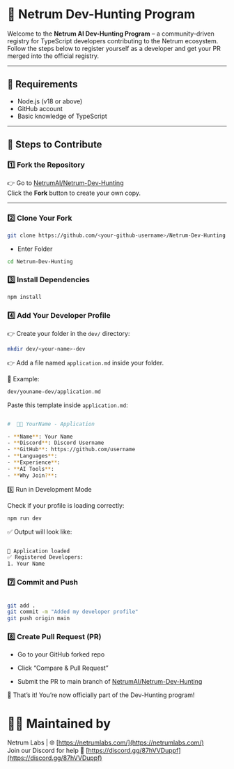# 🧠 Netrum Dev-Hunting Program

Welcome to the **Netrum AI Dev-Hunting Program** – a community-driven registry for TypeScript developers contributing to the Netrum ecosystem. Follow the steps below to register yourself as a developer and get your PR merged into the official registry.

---

## 📌 Requirements

- Node.js (v18 or above)
- GitHub account
- Basic knowledge of TypeScript

---

## 🚀 Steps to Contribute

### 1️⃣ Fork the Repository

👉 Go to [NetrumAI/Netrum-Dev-Hunting](https://github.com/NetrumLabs/netrum-dev-hunting)  
Click the **Fork** button to create your own copy.

---

### 2️⃣ Clone Your Fork

```bash
git clone https://github.com/<your-github-username>/Netrum-Dev-Hunting.git
```

   - Enter Folder 

   ```bash
   cd Netrum-Dev-Hunting
   ```

### 3️⃣ Install Dependencies

```bash
npm install
```

### 4️⃣ Add Your Developer Profile

👉 Create your folder in the `dev/` directory:

```bash
mkdir dev/<your-name>-dev
```

👉 Add a file named `application.md` inside your folder.

📄 Example:

```bash
dev/youname-dev/application.md
```

Paste this template inside `application.md`:

```bash

#  🧑‍💻 YourName - Application

- **Name**: Your Name 
- **Discord**: Discord Username
- **GitHub**: https://github.com/username
- **Languages**: 
- **Experience**: 
- **AI Tools**: 
- **Why Join?**: 

```

5️⃣ Run in Development Mode

Check if your profile is loading correctly:

```bash
npm run dev
```

✅ Output will look like:

```bash

🚀 Application loaded
✅ Registered Developers:
1. Your Name

```

### 7️⃣ Commit and Push

```bash

git add .
git commit -m "Added my developer profile"
git push origin main

```

### 8️⃣ Create Pull Request (PR)

- Go to your GitHub forked repo

- Click “Compare & Pull Request”

- Submit the PR to main branch of [NetrumAI/Netrum-Dev-Hunting](https://github.com/NetrumLabs/netrum-dev-hunting)


🎉 That’s it! You’re now officially part of the Dev-Hunting program!



# 👨‍💻 Maintained by

Netrum Labs | 🌐 [https://netrumlabs.com/](https://netrumlabs.com/)  
Join our Discord for help 💬 [https://discord.gg/87hVVDuppf](https://discord.gg/87hVVDuppf)

